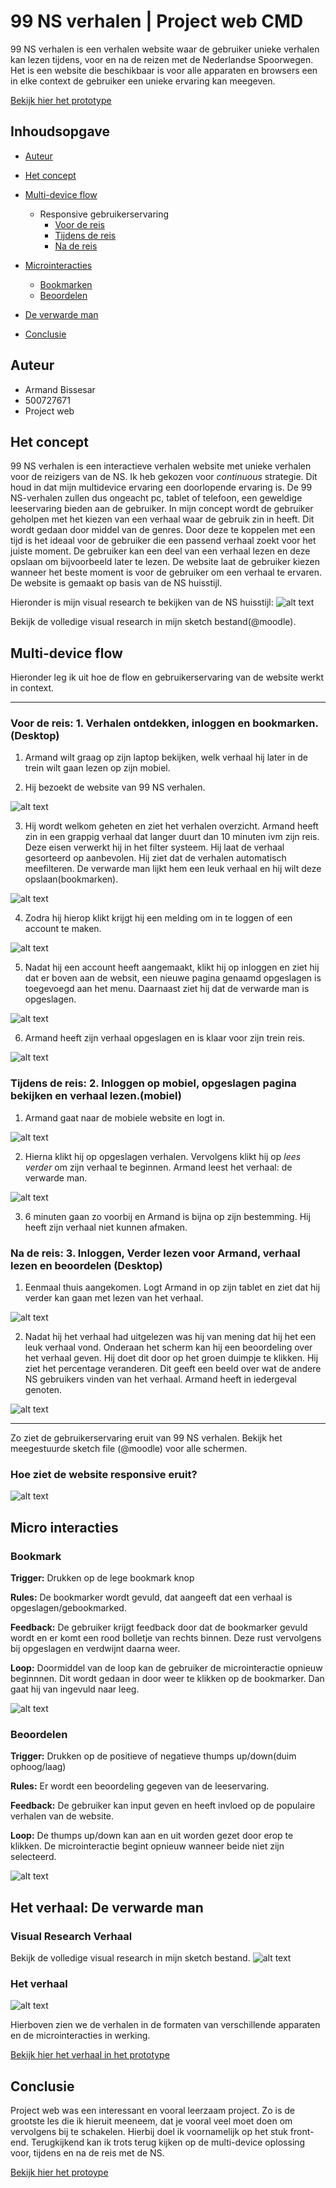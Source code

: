 # 99 NS verhalen | Project web CMD 

99 NS verhalen is een verhalen website waar de gebruiker unieke verhalen kan lezen tijdens, voor en na de reizen met de Nederlandse Spoorwegen.  Het is een website die beschikbaar is voor alle apparaten en browsers een in elke context de gebruiker een unieke ervaring kan meegeven. 

[Bekijk hier het prototype](https://armandbissesar.github.io/99-NS-verhalen-2019/index.html)


## Inhoudsopgave

* [Auteur](https://github.com/armandbissesar/99-NS-verhalen-2019/blob/master/README.md#auteur)
* [Het concept](https://github.com/armandbissesar/99-NS-verhalen-2019/blob/master/README.md#het-concept)
* [Multi-device flow](https://github.com/armandbissesar/99-NS-verhalen-2019/blob/master/README.md#multi-device-flow)
    * Responsive gebruikerservaring 
        * [Voor de reis](https://github.com/armandbissesar/99-NS-verhalen-2019/blob/master/README.md#het-concept)
        * [Tijdens de reis](https://github.com/armandbissesar/99-NS-verhalen-2019/blob/master/README.md#tijdens-de-reis)
        * [Na de reis](https://github.com/armandbissesar/99-NS-verhalen-2019/blob/master/README.md#na-de-reis)

* [Microinteracties](https://github.com/armandbissesar/99-NS-verhalen-2019/blob/master/README.md#micro-interacties)
    * [Bookmarken](https://github.com/armandbissesar/99-NS-verhalen-2019/blob/master/README.md#bookmark)
    * [Beoordelen](https://github.com/armandbissesar/99-NS-verhalen-2019/blob/master/README.md#beoordelen)
* [De verwarde man](https://github.com/armandbissesar/99-NS-verhalen-2019/blob/master/README.md#het-verhaal-de-verwarde-man)
* [Conclusie](https://github.com/armandbissesar/99-NS-verhalen-2019/blob/master/README.md#conclusie)


## Auteur

* Armand Bissesar<br>
* 500727671<br>
* Project web<br>

## Het concept

99 NS verhalen is een interactieve verhalen website met unieke verhalen voor de reizigers van de NS. Ik heb gekozen voor *continuous* strategie. Dit houd in dat mijn multidevice ervaring een doorlopende ervaring is. De 99 NS-verhalen zullen dus ongeacht pc, tablet of telefoon, een geweldige leeservaring bieden aan de gebruiker.
In mijn concept wordt de gebruiker geholpen met het kiezen van een verhaal waar de gebruik zin in heeft. Dit wordt gedaan door middel van 
de genres. Door deze te koppelen met een tijd is het ideaal voor de gebruiker die een passend verhaal zoekt voor het juiste moment.
De gebruiker kan een deel van een verhaal lezen en deze opslaan om bijvoorbeeld later te lezen. De website laat de gebruiker kiezen wanneer het beste moment is voor de gebruiker om een verhaal te ervaren. 
De website is gemaakt op basis van de NS huisstijl.

Hieronder is mijn visual research te bekijken van de NS huisstijl:
![alt text](images/readme/nshuisstijl.png "NS-huisstijl")

Bekijk de volledige visual research in mijn sketch bestand(@moodle).

## Multi-device flow

Hieronder leg ik uit hoe de flow en gebruikerservaring van de website werkt in context.

---

### Voor de reis: **1. Verhalen ontdekken, inloggen en bookmarken.(Desktop)**

1. Armand wilt graag op zijn laptop bekijken, welk verhaal hij later in de trein wilt gaan lezen op zijn mobiel. 

2. Hij bezoekt de website van 99 NS verhalen.

![alt text](images/readme/desktop/1.png "Overzichtpagina-uitgelogd")

3. Hij wordt welkom geheten en ziet het verhalen overzicht. Armand heeft zin in een grappig verhaal dat langer duurt dan 10 minuten ivm zijn reis. Deze eisen verwerkt
hij in het filter systeem. Hij laat de verhaal gesorteerd op aanbevolen. Hij ziet dat de verhalen automatisch meefilteren. De verwarde man lijkt hem een leuk
verhaal en hij wilt deze opslaan(bookmarken).

![alt text](images/readme/desktop/2.png "melding")

4. Zodra hij hierop klikt krijgt hij een melding om in te loggen of een account te maken.

![alt text](images/readme/desktop/3.png "account maken")

5. Nadat hij een account heeft aangemaakt, klikt hij op inloggen en ziet hij dat er boven aan de websit, een nieuwe pagina genaamd opgeslagen is toegevoegd aan het menu.
Daarnaast ziet hij dat de verwarde man is opgeslagen.

![alt text](images/readme/desktop/4.png "ingelogd")

6. Armand heeft zijn verhaal opgeslagen en is klaar voor zijn trein reis.

![alt text](images/readme/desktop/5.png "verhaal opgeslagen")


### Tijdens de reis: **2. Inloggen op mobiel, opgeslagen pagina bekijken en verhaal lezen.(mobiel)**

1. Armand gaat naar de mobiele website en logt in.

![alt text](images/readme/mobiel/1mobiel.png "de verwarde man")

2. Hierna klikt hij op opgeslagen verhalen. Vervolgens klikt hij op *lees verder* om zijn verhaal te beginnen.
Armand leest het verhaal: de verwarde man.

![alt text](images/readme/mobiel/2mobiel.png "de verwarde man")

3. 6 minuten gaan zo voorbij en Armand is bijna op zijn bestemming. Hij heeft zijn verhaal niet kunnen afmaken.

### Na de reis: **3. Inloggen, Verder lezen voor Armand, verhaal lezen en beoordelen (Desktop)**

1. Eenmaal thuis aangekomen. Logt Armand in op zijn tablet en ziet dat hij verder kan gaan met lezen van het verhaal.

![alt text](images/readme/tablet/1tablet.png "Overzichtpagina-mobiel-inlog")

2. Nadat hij het verhaal had uitgelezen was hij van mening dat hij het een leuk verhaal vond. Onderaan het scherm kan hij een beoordeling over het verhaal
geven. Hij doet dit door op het groen duimpje te klikken. Hij ziet het percentage veranderen. Dit geeft een beeld over wat de andere NS gebruikers vinden 
van het verhaal. Armand heeft in iedergeval genoten.

![alt text](images/readme/tablet/2tablet.png "beoordelen")

---

Zo ziet de gebruikerservaring eruit van 99 NS verhalen.
Bekijk het meegestuurde sketch file (@moodle) voor alle schermen.

### Hoe ziet de website responsive eruit?

![alt text](images/readme/responsive.gif "responsive")


## Micro interacties


### Bookmark

**Trigger:**
Drukken op de lege bookmark knop

**Rules:**
De bookmarker wordt gevuld, dat aangeeft dat een verhaal is opgeslagen/gebookmarked.

**Feedback:**
De gebruiker krijgt feedback door dat de bookmarker gevuld wordt en er komt een rood bolletje van rechts binnen. 
Deze rust vervolgens bij opgeslagen en verdwijnt daarna weer. 

**Loop:**
Doormiddel van de loop kan de gebruiker de microinteractie opnieuw beginnnen. 
Dit wordt gedaan in door weer te klikken op de bookmarker. 
Dan gaat hij van ingevuld naar leeg.

![alt text](images/readme/microinteracties/bookmark.gif "Bookmark")

### Beoordelen

**Trigger:**
Drukken op de positieve of negatieve thumps up/down(duim ophoog/laag)

**Rules:**
Er wordt een beoordeling gegeven van de leeservaring.

**Feedback:**
De gebruiker kan input geven en heeft invloed op de populaire verhalen van de website.

**Loop:**
De thumps up/down kan aan en uit worden gezet door erop te klikken.
De microinteractie begint opnieuw wanneer beide niet zijn selecteerd.

![alt text](images/readme/microinteracties/beoordelen.png "Beoordelen")

## Het verhaal: De verwarde man

### Visual Research Verhaal
Bekijk de volledige visual research in mijn sketch bestand.
![alt text](images/readme/visualresearchverhaal.png "verhaalresearch")

### Het verhaal

![alt text](images/readme/deverhalen.gif "verhaalresearch")

Hierboven zien we de verhalen in de formaten van verschillende apparaten en de microinteracties in werking.

[Bekijk hier het verhaal in het prototype](https://armandbissesar.github.io/99-NS-verhalen-2019/deverwardeman.html)

## Conclusie

Project web was een interessant en vooral leerzaam project. Zo is de grootste les die ik hieruit meeneem, dat je vooral veel moet doen om vervolgens 
bij te schakelen. Hierbij doel ik voornamelijk op het stuk front-end. Terugkijkend kan ik trots terug kijken op de multi-device oplossing voor, tijdens en na de reis met de NS.

[Bekijk hier het protoype](https://armandbissesar.github.io/99-NS-verhalen-2019/index.html)